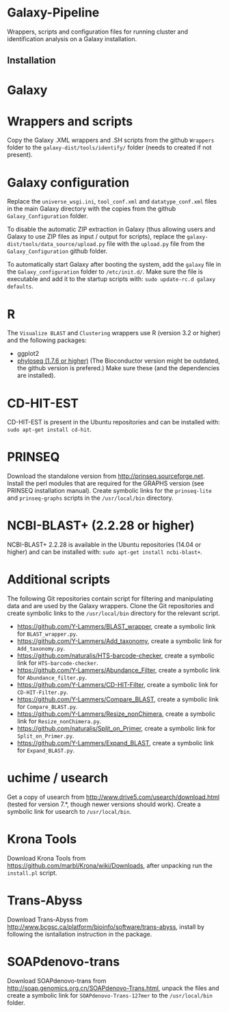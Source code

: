 # Galaxy-Pipeline
Wrappers, scripts and configuration files for running cluster and identification analysis on a Galaxy installation.

## Installation

# Galaxy


# Wrappers and scripts
Copy the Galaxy .XML wrappers and .SH scripts from the github `Wrappers` folder to the `galaxy-dist/tools/identify/` folder (needs to created if not present).

# Galaxy configuration
Replace the `universe_wsgi.ini`, `tool_conf.xml` and `datatype_conf.xml` files in the main Galaxy directory with the copies from the github `Galaxy_Configuration` folder.

To disable the automatic ZIP extraction in Galaxy (thus allowing users and Galaxy to use ZIP files as input / output for scripts), replace the `galaxy-dist/tools/data_source/upload.py` file with the `upload.py` file from the `Galaxy_Configuration` github folder.

To automatically start Galaxy after booting the system, add the `galaxy` file in the `Galaxy_configuration` folder to `/etc/init.d/`. Make sure the file is executable and add it to the startup scripts with: `sudo update-rc.d galaxy defaults`.

# R
The `Visualize BLAST` and `Clustering` wrappers use R (version 3.2 or higher) and the following packages:
 - ggplot2
 - [phyloseq (1.7.6 or higher)](http://joey711.github.io/phyloseq/) (The Bioconductor version might be outdated, the github version is prefered.)
Make sure these (and the dependencies are installed).

# CD-HIT-EST
CD-HIT-EST is present in the Ubuntu repositories and can be installed with: `sudo apt-get install cd-hit`.

# PRINSEQ
Download the standalone version from http://prinseq.sourceforge.net. Install the perl modules that are required for the GRAPHS version (see PRINSEQ installation manual). Create symbolic links for the `prinseq-lite` and `prinseq-graphs` scripts in the `/usr/local/bin` directory.

# NCBI-BLAST+ (2.2.28 or higher)
NCBI-BLAST+ 2.2.28 is available in the Ubuntu repositories (14.04 or higher) and can be installed with: `sudo apt-get install ncbi-blast+`.

# Additional scripts
The following Git repositories contain script for filtering and manipulating data and are used by the Galaxy wrappers. Clone the Git repositories and create symbolic links to the `/usr/local/bin` directory for the relevant script.
 - https://github.com/Y-Lammers/BLAST_wrapper, create a symbolic link for `BLAST_wrapper.py`.
 - https://github.com/Y-Lammers/Add_taxonomy, create a symbolic link for `Add_taxonomy.py`.
 - https://github.com/naturalis/HTS-barcode-checker, create a symbolic link for `HTS-barcode-checker`.
 - https://github.com/Y-Lammers/Abundance_Filter, create a symbolic link for `Abundance_filter.py`.
 - https://github.com/Y-Lammers/CD-HIT-Filter, create a symbolic link for `CD-HIT-Filter.py`.
 - https://github.com/Y-Lammers/Compare_BLAST, create a symbolic link for `Compare_BLAST.py`.
 - https://github.com/Y-Lammers/Resize_nonChimera, create a symbolic link for `Resize_nonChimera.py`.
 - https://github.com/naturalis/Split_on_Primer, create a symbolic link for `Split_on_Primer.py`.
 - https://github.com/Y-Lammers/Expand_BLAST, create a symbolic link for `Expand_BLAST.py`.

# uchime / usearch
Get a copy of usearch from http://www.drive5.com/usearch/download.html (tested for version 7.\*, though newer versions should work). Create a symbolic link for usearch to `/usr/local/bin`.

# Krona Tools
Download Krona Tools from https://github.com/marbl/Krona/wiki/Downloads, after unpacking run the `install.pl` script.

# Trans-Abyss
Download Trans-Abyss from http://www.bcgsc.ca/platform/bioinfo/software/trans-abyss, install by following the isntallation instruction in the package.

# SOAPdenovo-trans
Download SOAPdenovo-trans from http://soap.genomics.org.cn/SOAPdenovo-Trans.html, unpack the files and create a symbolic link for `SOAPdenovo-Trans-127mer` to the `/usr/local/bin` folder.
